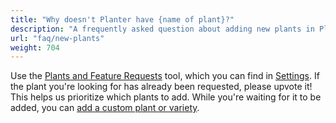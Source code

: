 ```yaml
---
title: "Why doesn't Planter have {name of plant}?"
description: "A frequently asked question about adding new plants in Planter"
url: "faq/new-plants"
weight: 704
---
```


Use the [Plants and Feature Requests](https://planter.garden/requests) tool, which you can
find in [Settings](https://planter.garden/settings). If the plant you're looking for has already
been requested, please upvote it! This helps us prioritize which plants to add. While you're waiting
for it to be added, you can [add a custom plant or variety](../customization).
